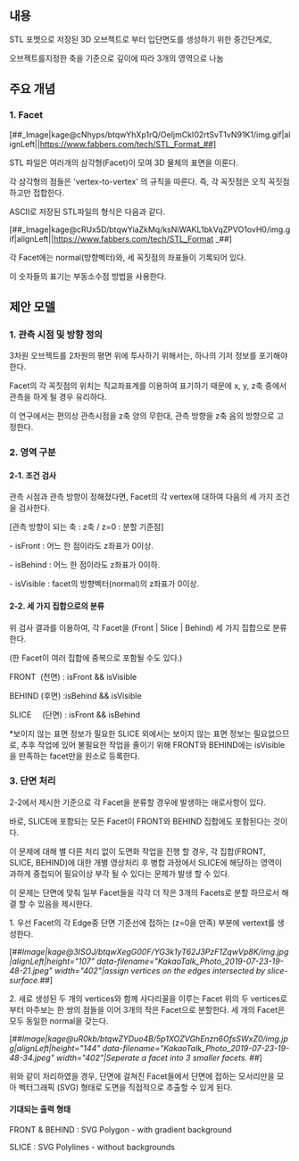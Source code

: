 ## 내용

STL 포멧으로 저장된 3D 오브젝트로 부터 입단면도를 생성하기 위한 중간단계로,

오브젝트를지정한 축을 기준으로 깊이에 따라 3개의 영역으로 나눔

## 주요 개념

### 1\. Facet 

[##_Image|kage@cNhyps/btqwYhXp1rQ/OeIjmCkI02rtSvT1vN91K1/img.gif|alignLeft||https://www.fabbers.com/tech/STL_Format_##]

STL 파일은 여러개의 삼각형(Facet)이 모여 3D 물체의 표면을 이룬다.

각 삼각형의 점들은 'vertex-to-vertex' 의 규칙을 따른다. 즉, 각 꼭짓점은 오직 꼭짓점하고만 접합한다. 

ASCII로 저장된 STL파일의 형식은 다음과 같다.

[##_Image|kage@cRUx5D/btqwYiaZkMq/ksNiWAKL1bkVqZPVO1ovH0/img.gif|alignLeft||https://www.fabbers.com/tech/STL_Format _##]

각 Facet에는 normal(방향벡터)와, 세 꼭짓점의 좌표들이 기록되어 있다.

이 숫자들의 표기는 부동소수점 방법을 사용한다.

## 제안 모델

### 1\. 관측 시점 및 방향 정의

3차원 오브젝트를 2차원의 평면 위에 투사하기 위해서는, 하나의 기저 정보를 포기해야한다.

Facet의 각 꼭짓점의 위치는 직교좌표계를 이용하여 표기하기 때문에 x, y, z축 중에서 관측을 하게 될 경우 유리하다.

이 연구에서는 편의상 관측시점을 z축 양의 무한대, 관측 방향을 z축 음의 방향으로 고정한다.

### 2\. 영역 구분

#### 2-1. 조건 검사

관측 시점과 관측 방향이 정해졌다면, Facet의 각 vertex에 대하여 다음의 세 가지 조건을 검사한다.

\[관측 방향이 되는 축 : z축 / z=0 : 분할 기준점\]

\- isFront : 어느 한 점이라도 z좌표가 0이상.

\- isBehind : 어느 한 점이라도 z좌표가 0이하.

\- isVisible : facet의 방향벡터(normal)의 z좌표가 0이상.

#### 2-2. 세 가지 집합으로의 분류

위 검사 결과를 이용하여, 각 Facet을 (Front | Slice | Behind) 세 가지 집합으로 분류한다.

(한 Facet이 여러 집합에 중복으로 포함될 수도 있다.)

FRONT  (전면) : isFront && isVisible

BEHIND (후면) :isBehind && isVisible

SLICE     (단면) : isFront && isBehind

\*보이지 않는 표면 정보가 필요한 SLICE 외에서는 보이지 않는 표면 정보는 필요없으므로, 추후 작업에 있어 불필요한 작업을 줄이기 위해 FRONT와 BEHIND에는 isVisible을 만족하는 facet만을 원소로 등록한다.

### 3\. 단면 처리

2-2에서 제시한 기준으로 각 Facet을 분류할 경우에 발생하는 애로사항이 있다.

바로, SLICE에 포함되는 모든 Facet이 FRONT와 BEHIND 집합에도 포함된다는 것이다.

이 문제에 대해 별 다른 처리 없이 도면화 작업을 진행 할 경우, 각 집합(FRONT, SLICE, BEHIND)에 대한 개별 영상처리 후 병합 과정에서 SLICE에 해당하는 영역이 과하게 중첩되어 필요이상 부각 될 수 있다는 문제가 발생 할 수 있다.

이 문제는 단면에 맞춰 일부 Facet들을 각각 더 작은 3개의 Facets로 분할 하므로서 해결 할 수 있음을 제시한다.

1\. 우선 Facet의 각 Edge중 단면 기준선에 접하는 (z=0을 만족) 부분에 vertext를 생성한다.

[##_Image|kage@3ISOJ/btqwXegG00F/YG3k1yT62J3PzF1ZqwVp8K/img.jpg|alignLeft|height="107" data-filename="KakaoTalk_Photo_2019-07-23-19-48-21.jpeg" width="402"|assign vertices on the edges intersected by slice-surface._##]

2\. 새로 생성된 두 개의 vertices와 함께 사다리꼴을 이루는 Facet 위의 두 vertices로 부터 마주보는 한 쌍의 점들을 이어 3개의 작은 Facet으로 분할한다. 세 개의 Facet은 모두 동일한 normal을 갖는다.

[##_Image|kage@uR0kb/btqwZYDuo4B/5p1XOZVGhEnzn6OfsSWxZ0/img.jpg|alignLeft|height="144" data-filename="KakaoTalk_Photo_2019-07-23-19-48-34.jpeg" width="402"|Seperate a facet into 3 smaller facets.&nbsp;_##]

위와 같이 처리하였을 경우, 단면에 걸쳐진 Facet들에서 단면에 접하는 모서리만을 모아 벡터그래픽 (SVG) 형태로 도면을 직접적으로 추출할 수 있게 된다.

#### 기대되는 출력 형태

FRONT & BEHIND : SVG Polygon - with gradient background

SLICE : SVG Polylines - without backgrounds